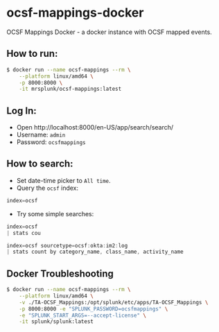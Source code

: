 # ocsf-mappings-docker
OCSF Mappings Docker - a docker instance with OCSF mapped events.

## How to run:
```sh
$ docker run --name ocsf-mappings --rm \
	--platform linux/amd64 \
	-p 8000:8000 \
	-it mrsplunk/ocsf-mappings:latest
```

## Log In:
- Open http://localhost:8000/en-US/app/search/search/
- Username: `admin`
- Password: `ocsfmappings`

## How to search:

- Set date-time picker to `All time`.
- Query the `ocsf` index:

```js
index=ocsf
```

- Try some simple searches:

```js
index=ocsf
| stats cou
```

```js
index=ocsf sourcetype=ocsf:okta:im2:log 
| stats count by category_name, class_name, activity_name
```

## Docker Troubleshooting
```sh
$ docker run --name ocsf-mappings --rm \
	--platform linux/amd64 \
	-v ./TA-OCSF_Mappings:/opt/splunk/etc/apps/TA-OCSF_Mappings \
	-p 8000:8000 -e "SPLUNK_PASSWORD=ocsfmappings" \
	-e "SPLUNK_START_ARGS=--accept-license" \
	-it splunk/splunk:latest
```